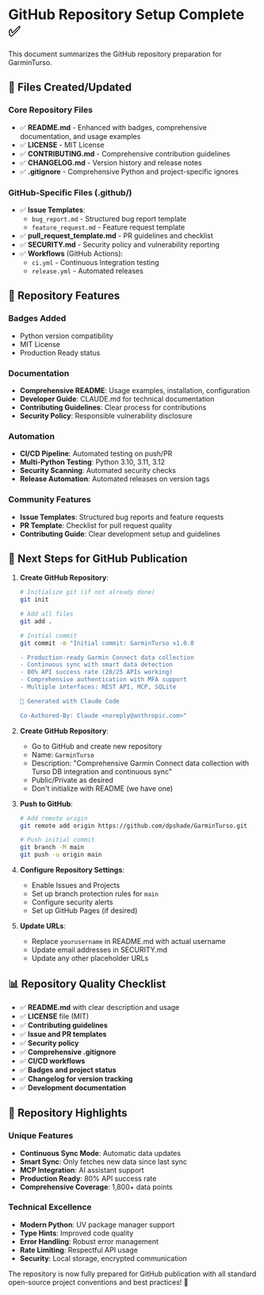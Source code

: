 # GitHub Repository Setup Complete ✅

This document summarizes the GitHub repository preparation for GarminTurso.

## 📁 Files Created/Updated

### Core Repository Files
- ✅ **README.md** - Enhanced with badges, comprehensive documentation, and usage examples
- ✅ **LICENSE** - MIT License
- ✅ **CONTRIBUTING.md** - Comprehensive contribution guidelines
- ✅ **CHANGELOG.md** - Version history and release notes
- ✅ **.gitignore** - Comprehensive Python and project-specific ignores

### GitHub-Specific Files (.github/)
- ✅ **Issue Templates**:
  - `bug_report.md` - Structured bug report template
  - `feature_request.md` - Feature request template
- ✅ **pull_request_template.md** - PR guidelines and checklist
- ✅ **SECURITY.md** - Security policy and vulnerability reporting
- ✅ **Workflows** (GitHub Actions):
  - `ci.yml` - Continuous Integration testing
  - `release.yml` - Automated releases

## 🚀 Repository Features

### Badges Added
- Python version compatibility
- MIT License
- Production Ready status

### Documentation
- **Comprehensive README**: Usage examples, installation, configuration
- **Developer Guide**: CLAUDE.md for technical documentation
- **Contributing Guidelines**: Clear process for contributions
- **Security Policy**: Responsible vulnerability disclosure

### Automation
- **CI/CD Pipeline**: Automated testing on push/PR
- **Multi-Python Testing**: Python 3.10, 3.11, 3.12
- **Security Scanning**: Automated security checks
- **Release Automation**: Automated releases on version tags

### Community Features
- **Issue Templates**: Structured bug reports and feature requests
- **PR Template**: Checklist for pull request quality
- **Contributing Guide**: Clear development setup and guidelines

## 🔧 Next Steps for GitHub Publication

1. **Create GitHub Repository**:
   ```bash
   # Initialize git (if not already done)
   git init

   # Add all files
   git add .

   # Initial commit
   git commit -m "Initial commit: GarminTurso v1.0.0

   - Production-ready Garmin Connect data collection
   - Continuous sync with smart data detection
   - 80% API success rate (20/25 APIs working)
   - Comprehensive authentication with MFA support
   - Multiple interfaces: REST API, MCP, SQLite

   🤖 Generated with Claude Code

   Co-Authored-By: Claude <noreply@anthropic.com>"
   ```

2. **Create GitHub Repository**:
   - Go to GitHub and create new repository
   - Name: `GarminTurso`
   - Description: "Comprehensive Garmin Connect data collection with Turso DB integration and continuous sync"
   - Public/Private as desired
   - Don't initialize with README (we have one)

3. **Push to GitHub**:
   ```bash
   # Add remote origin
   git remote add origin https://github.com/dpshade/GarminTurso.git

   # Push initial commit
   git branch -M main
   git push -u origin main
   ```

4. **Configure Repository Settings**:
   - Enable Issues and Projects
   - Set up branch protection rules for `main`
   - Configure security alerts
   - Set up GitHub Pages (if desired)

5. **Update URLs**:
   - Replace `yourusername` in README.md with actual username
   - Update email addresses in SECURITY.md
   - Update any other placeholder URLs

## 📊 Repository Quality Checklist

- ✅ **README.md** with clear description and usage
- ✅ **LICENSE** file (MIT)
- ✅ **Contributing guidelines**
- ✅ **Issue and PR templates**
- ✅ **Security policy**
- ✅ **Comprehensive .gitignore**
- ✅ **CI/CD workflows**
- ✅ **Badges and project status**
- ✅ **Changelog for version tracking**
- ✅ **Development documentation**

## 🎯 Repository Highlights

### Unique Features
- **Continuous Sync Mode**: Automatic data updates
- **Smart Sync**: Only fetches new data since last sync
- **MCP Integration**: AI assistant support
- **Production Ready**: 80% API success rate
- **Comprehensive Coverage**: 1,800+ data points

### Technical Excellence
- **Modern Python**: UV package manager support
- **Type Hints**: Improved code quality
- **Error Handling**: Robust error management
- **Rate Limiting**: Respectful API usage
- **Security**: Local storage, encrypted communication

The repository is now fully prepared for GitHub publication with all standard open-source project conventions and best practices! 🚀